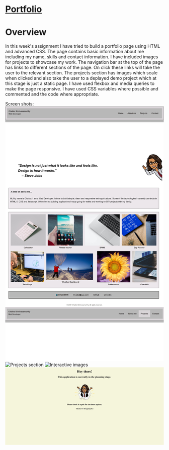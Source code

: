 # [Portfolio](https://chaitra-srinivas.github.io/Portfolio/)
# Overview
In  this week's assignment I have tried to build a portfolio page using HTML and advanced CSS. The page contains basic information about me including my name, skills and contact information. I have included images for projects to showcase my work. The navigation bar at the top of the page has links to different sections of the page. On click these links will take the user to the relevant section. The projects section has images which scale when clicked and also take the user to a deplayed demo project which at this stage is just a static page. I have used flexbox and media queries to make the page responsive. I have used CSS variables where possible and commented and the code where appropriate.

Screen shots:
![Entire page.](./Assets/images/Chaitra-Portfolio.jpeg)
![Links working.](./Assets/images/projects-link.png)
![Projects section](./Assets/images/projects-section.png)
![Interactive images](./Assets/images/Img-scales-onClick.png)
![Demo page](./Assets/images/Demo.jpeg)

